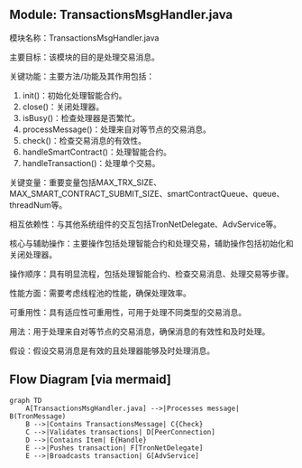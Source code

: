 ## Module: TransactionsMsgHandler.java
模块名称：TransactionsMsgHandler.java

主要目标：该模块的目的是处理交易消息。

关键功能：主要方法/功能及其作用包括：
1. init()：初始化处理智能合约。
2. close()：关闭处理器。
3. isBusy()：检查处理器是否繁忙。
4. processMessage()：处理来自对等节点的交易消息。
5. check()：检查交易消息的有效性。
6. handleSmartContract()：处理智能合约。
7. handleTransaction()：处理单个交易。

关键变量：重要变量包括MAX_TRX_SIZE、MAX_SMART_CONTRACT_SUBMIT_SIZE、smartContractQueue、queue、threadNum等。

相互依赖性：与其他系统组件的交互包括TronNetDelegate、AdvService等。

核心与辅助操作：主要操作包括处理智能合约和处理交易，辅助操作包括初始化和关闭处理器。

操作顺序：具有明显流程，包括处理智能合约、检查交易消息、处理交易等步骤。

性能方面：需要考虑线程池的性能，确保处理效率。

可重用性：具有适应性可重用性，可用于处理不同类型的交易消息。

用法：用于处理来自对等节点的交易消息，确保消息的有效性和及时处理。

假设：假设交易消息是有效的且处理器能够及时处理消息。
## Flow Diagram [via mermaid]
```mermaid
graph TD
    A[TransactionsMsgHandler.java] -->|Processes message| B(TronMessage)
    B -->|Contains TransactionsMessage| C{Check}
    C -->|Validates transactions| D[PeerConnection]
    D -->|Contains Item| E{Handle}
    E -->|Pushes transaction| F[TronNetDelegate]
    E -->|Broadcasts transaction| G[AdvService]
```
